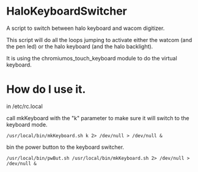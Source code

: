 # HaloKeyboardSwitcher
A script to switch between halo keyboard and wacom digitizer.

This script will do all the loops jumping to activate either the watcom (and
the pen led) or the halo keyboard (and the halo backlight).

It is using the chromiumos_touch_keyboard module to do the virtual keyboard.

# How do I use it.

in /etc/rc.local

call mkKeyboard with the "k" parameter to make sure it will switch to the keyboard mode.

    /usr/local/bin/mkKeyboard.sh k 2> /dev/null > /dev/null &

bin the power button to the keyboard switcher.

    /usr/local/bin/pwBut.sh /usr/local/bin/mkKeyboard.sh 2> /dev/null > /dev/null &
